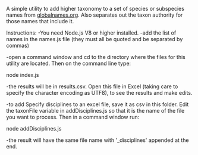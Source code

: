 A simple utility to add higher taxonomy to a set of species or subspecies names from [globalnames.org](globalnames.org).
Also separates out the taxon authority for those names that include it.

Instructions:
-You need Node.js V8 or higher installed. 
-add the list of names in the names.js file (they must all be quoted and be separated by commas)

-open a command window and cd to the directory where the files for this utility are located. Then on the command line type:

node index.js

-the results will be in results.csv. Open this file in Excel (taking care to specify the character encoding as UTF8), to see the results and make edits.

-to add Specify disciplines to an excel file, save it as csv in this folder. Edit the taxonFile variable in addDisciplines.js so that it is the name of the file you want to process. Then in a command window run:

node addDisciplines.js

-the result will have the same file name with '_disciplines' appended at the end. 